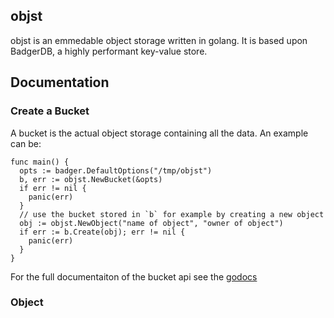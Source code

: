 ## objst

objst is an emmedable object storage written in golang. It is based upon
BadgerDB, a highly performant key-value store.

## Documentation

### Create a Bucket

A bucket is the actual object storage containing all the data. An example can be:

```golang
func main() {
  opts := badger.DefaultOptions("/tmp/objst")
  b, err := objst.NewBucket(&opts)
  if err != nil {
    panic(err)
  }
  // use the bucket stored in `b` for example by creating a new object
  obj := objst.NewObject("name of object", "owner of object")
  if err := b.Create(obj); err != nil {
    panic(err)
  }
}
```

For the full documentaiton of the bucket api see the [godocs]()

### Object

